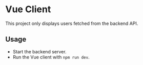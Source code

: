 # Vue Client

This project only displays users fetched from the backend API.

## Usage
- Start the backend server.
- Run the Vue client with `npm run dev`.

